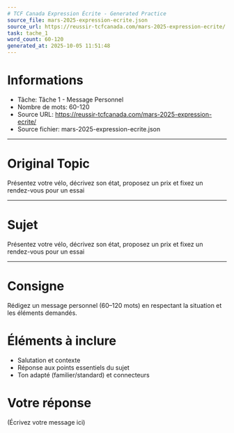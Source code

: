 ```yaml
---
# TCF Canada Expression Écrite - Generated Practice
source_file: mars-2025-expression-ecrite.json
source_url: https://reussir-tcfcanada.com/mars-2025-expression-ecrite/
task: tache_1
word_count: 60-120
generated_at: 2025-10-05 11:51:48
---
```


# Informations
- Tâche: Tâche 1 - Message Personnel
- Nombre de mots: 60-120
- Source URL: https://reussir-tcfcanada.com/mars-2025-expression-ecrite/
- Source fichier: mars-2025-expression-ecrite.json

---

# Original Topic
Présentez votre vélo, décrivez son état, proposez un prix et fixez un rendez-vous pour un essai

---

# Sujet
Présentez votre vélo, décrivez son état, proposez un prix et fixez un rendez-vous pour un essai

---
# Consigne
Rédigez un message personnel (60–120 mots) en respectant la situation et les éléments demandés.

# Éléments à inclure
- Salutation et contexte
- Réponse aux points essentiels du sujet
- Ton adapté (familier/standard) et connecteurs

# Votre réponse
(Écrivez votre message ici)
